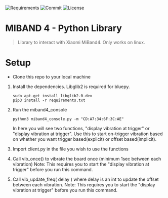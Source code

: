 
![Requirements](https://img.shields.io/badge/Python-3.6-lightgrey)
![Commit](https://img.shields.io/github/last-commit/satcar77/miband4) 
![License](http://img.shields.io/:license-mit-blue.svg?style=flat-square)

# MIBAND 4 - Python Library

> Library to interact with Xiaomi MiBand4. 
> Only works on linux.


# Setup 

- Clone this repo to your local machine



1.  Install the dependencies. Libglib2 is required for bluepy. 

    ```
    sudo apt-get install libglib2.0-dev
    pip3 install -r requirements.txt
    ```

2.  Run the miband4_console

    ```
    python3 miband4_console.py -m "CD:A7:34:6F:3C:AE"

	```
    In here you will see two functions, "display vibration at trigger" or "display vibration at trigger". Use this to start on-trigger vibration based on whether you want trigger based(explicit) or offset based(implicit). 


3. Import client.py in the file you wish to use the functions


4. Call vib_once() to vibrate the board once (minimum 1sec between each vibration) 
Note: This requires you to start the "display vibration at trigger" before you run this command.


5. Call vib_update_freq( delay ) where delay is an int to update the offset between each vibration.
Note: This requires you to start the "display vibration at trigger" before you run this command.



